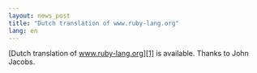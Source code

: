 ```yaml
---
layout: news_post
title: "Dutch translation of www.ruby-lang.org"
lang: en
---
```


[Dutch translation of www.ruby-lang.org][1] is available. Thanks to John
Jacobs.



[1]: http://www.xs4all.nl/~jjacobs/index.html 
